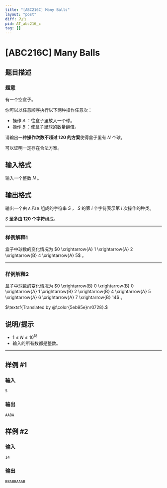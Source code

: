 ```yaml
---
title: "[ABC216C] Many Balls"
layout: "post"
diff: 入门
pid: AT_abc216_c
tag: []
---
```


# [ABC216C] Many Balls

## 题目描述

### 题意

有一个空盒子。

你可以以任意顺序执行以下两种操作任意次：

- 操作 $A$ ：往盒子里放入一个球。
- 操作 $B$ ：使盒子里球的数量翻倍。

请输出一种**操作次数不超过 $120$ 的方案**使得盒子里有 $N$ 个球。

可以证明一定存在合法方案。

## 输入格式

输入一个整数 $N$ 。

## 输出格式

输出一个由 `A` 和 `B` 组成的字符串 $S$ ， $S$ 的第 $i$ 个字符表示第 $i$ 次操作的种类。

$S$ **至多由 $120$ 个字符**组成。

---


### 样例解释1

盒子中球数的变化情况为 $0 \xrightarrow{A} 1 \xrightarrow{A} 2 \xrightarrow{B} 4 \xrightarrow{A} 5$ 。

---



### 样例解释2

盒子中球数的变化情况为 $0 \xrightarrow{B} 0 \xrightarrow{B} 0 \xrightarrow{A} 1 \xrightarrow{B} 2 \xrightarrow{B} 4 \xrightarrow{A} 5 \xrightarrow{A} 6 \xrightarrow{A} 7 \xrightarrow{B} 14$ 。


$\textsf{Translated by @\color{5eb95e}nr0728}.$

## 说明/提示

- $1 \le N \le 10^{18}$
- 输入的所有数都是整数。

---

## 样例 #1

### 输入

```
5
```

### 输出

```
AABA
```

## 样例 #2

### 输入

```
14
```

### 输出

```
BBABBAAAB
```

